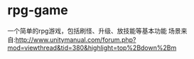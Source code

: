 rpg-game
========
一个简单的rpg游戏，包括刷怪、升级、放技能等基本功能
场景来自:http://www.unitymanual.com/forum.php?mod=viewthread&tid=380&highlight=top%2Bdown%2Bm